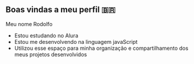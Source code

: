 ## Boas vindas a meu perfil 🇧🇷

Meu nome Rodolfo 

- Estou estudando no Alura
- Estou me desenvolvendo na linguagem javaScript
- Utilizou esse espaço para minha organização e compartilhamento dos meus projetos desenvolvidos
